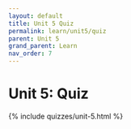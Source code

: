 ```yaml
---
layout: default
title: Unit 5 Quiz
permalink: learn/unit5/quiz
parent: Unit 5
grand_parent: Learn
nav_order: 7
---
```


# Unit 5: Quiz

{% include quizzes/unit-5.html %}
